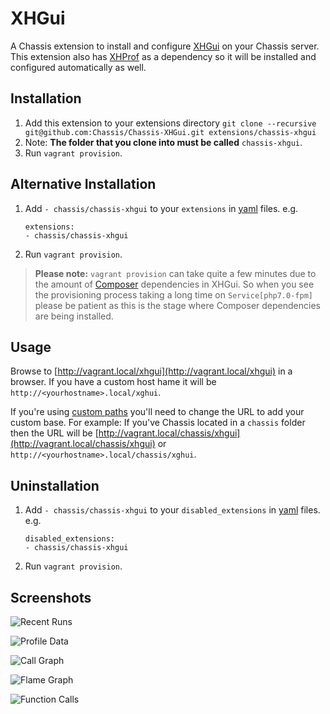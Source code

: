 # XHGui
A Chassis extension to install and configure [XHGui](https://github.com/perftools/xhgui) on your Chassis server. This extension also has [XHProf](https://github.com/Chassis/XHProf) as a dependency so it will be installed and configured automatically as well.

## Installation
1. Add this extension to your extensions directory `git clone --recursive git@github.com:Chassis/Chassis-XHGui.git extensions/chassis-xhgui`
2. Note: **The folder that you clone into must be called** `chassis-xhgui`.
3. Run `vagrant provision`.

## Alternative Installation
1. Add `- chassis/chassis-xhgui` to your `extensions` in [yaml](http://docs.chassis.io/en/latest/config/) files. e.g.
	```
	extensions:
	- chassis/chassis-xhgui
	```
2. Run `vagrant provision`.

> **Please note:** `vagrant provision` can take quite a few minutes due to the amount of [Composer](https://getcomposer.org/) dependencies in XHGui.  So when you see the provisioning process taking a long time on `Service[php7.0-fpm]` please be patient as this is the stage where Composer dependencies are being installed. 

## Usage

Browse to [http://vagrant.local/xhgui](http://vagrant.local/xhgui) in a browser. If you have a custom host hame it will be `http://<yourhostname>.local/xghui`.

If you're using [custom paths](http://docs.chassis.io/en/latest/config/#paths) you'll need to change the URL to add your custom base. For example: If you've Chassis located in a `chassis` folder then the URL will be [http://vagrant.local/chassis/xhgui](http://vagrant.local/chassis/xhgui) or `http://<yourhostname>.local/chassis/xghui`.

## Uninstallation
1. Add `- chassis/chassis-xhgui` to your `disabled_extensions` in [yaml](http://docs.chassis.io/en/latest/config/) files. e.g.
	```
	disabled_extensions:
	- chassis/chassis-xhgui
	```
2. Run `vagrant provision`.

## Screenshots

![Recent Runs](https://bronsons-captured.s3.amazonaws.com/Xhgui_-_Run_list_2018-08-03_16-04-54.png "Recent Runs")

![Profile Data](https://bronsons-captured.s3.amazonaws.com/Xhgui_-_Profile_-_cat1_2018-08-03_16-05-32.png "Profile Data")

![Call Graph](https://bronsons-captured.s3.amazonaws.com/Xhgui_-_Callgraph_-_cat1_-_Aug_3rd_060412_2018-08-03_16-06-06.png "Call Graph")

![Flame Graph](https://bronsons-captured.s3.amazonaws.com/Xhgui_-_Flamegraph_-_cat1_-_Aug_3rd_060412_2018-08-03_16-06-42.png "Flame Graph")

![Function Calls](https://bronsons-captured.s3.amazonaws.com/Xhgui_-_Profile_-_cat1_2018-08-03_16-08-27.png "Function Calls")
